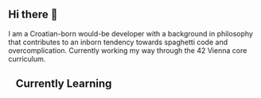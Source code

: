 <head>
    
</head>

## Hi there 👋
I am a Croatian-born would-be developer with a background in philosophy that contributes to an inborn tendency towards spaghetti code and overcomplication. Currently working my way through the 42 Vienna core curriculum.

## <img src="./images/gear-svgrepo-com.svg" alt="" style="height:10px;"> Currently Learning

<!--
**DajanPlackovic/DajanPlackovic** is a ✨ _special_ ✨ repository because its `README.md` (this file) appears on your GitHub profile.

Here are some ideas to get you started:

-->
